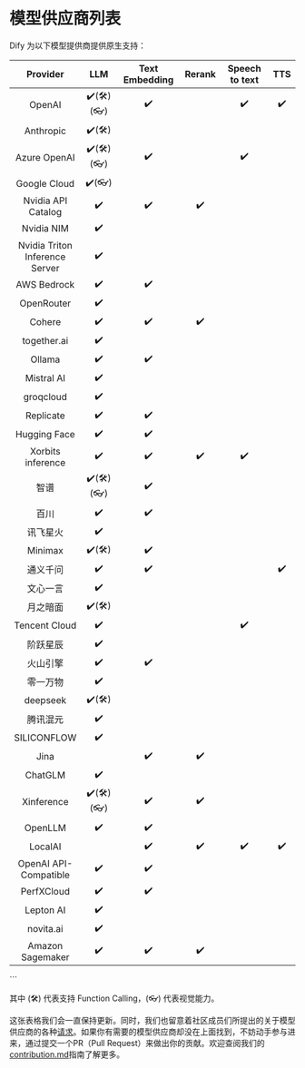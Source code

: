 # 模型供应商列表

Dify 为以下模型提供商提供原生支持：

<table data-full-width="false"><thead><tr><th align="center">Provider</th><th align="center">LLM</th><th width="155" align="center">Text Embedding</th><th align="center">Rerank</th><th width="143" align="center">Speech to text</th><th align="center">TTS</th></tr></thead><tbody><tr><td align="center">OpenAI</td><td align="center">✔️(🛠️)(👓)</td><td align="center">✔️</td><td align="center"></td><td align="center">✔️</td><td align="center">✔️</td></tr><tr><td align="center">Anthropic</td><td align="center">✔️(🛠️)</td><td align="center"></td><td align="center"></td><td align="center"></td><td align="center"></td></tr><tr><td align="center">Azure OpenAI</td><td align="center">✔️(🛠️)(👓)</td><td align="center">✔️</td><td align="center"></td><td align="center">✔️</td><td align="center"></td></tr><tr><td align="center">Google Cloud</td><td align="center">✔️(👓)</td><td align="center"></td><td align="center"></td><td align="center"></td><td align="center"></td></tr><tr><td align="center">Nvidia API Catalog</td><td align="center">✔️</td><td align="center">✔️</td><td align="center">✔️</td><td align="center"></td><td align="center"></td></tr><tr><td align="center">Nvidia NIM</td><td align="center">✔️</td><td align="center"></td><td align="center"></td><td align="center"></td><td align="center"></td></tr><tr><td align="center">Nvidia Triton Inference Server</td><td align="center">✔️</td><td align="center"></td><td align="center"></td><td align="center"></td><td align="center"></td></tr><tr><td align="center">AWS Bedrock</td><td align="center">✔️</td><td align="center">✔️</td><td align="center"></td><td align="center"></td><td align="center"></td></tr><tr><td align="center">OpenRouter</td><td align="center">✔️</td><td align="center"></td><td align="center"></td><td align="center"></td><td align="center"></td></tr><tr><td align="center">Cohere</td><td align="center">✔️</td><td align="center">✔️</td><td align="center">✔️</td><td align="center"></td><td align="center"></td></tr><tr><td align="center">together.ai</td><td align="center">✔️</td><td align="center"></td><td align="center"></td><td align="center"></td><td align="center"></td></tr><tr><td align="center">Ollama</td><td align="center">✔️</td><td align="center">✔️</td><td align="center"></td><td align="center"></td><td align="center"></td></tr><tr><td align="center">Mistral AI</td><td align="center">✔️</td><td align="center"></td><td align="center"></td><td align="center"></td><td align="center"></td></tr><tr><td align="center">groqcloud</td><td align="center">✔️</td><td align="center"></td><td align="center"></td><td align="center"></td><td align="center"></td></tr><tr><td align="center">Replicate</td><td align="center">✔️</td><td align="center">✔️</td><td align="center"></td><td align="center"></td><td align="center"></td></tr><tr><td align="center">Hugging Face</td><td align="center">✔️</td><td align="center">✔️</td><td align="center"></td><td align="center"></td><td align="center"></td></tr><tr><td align="center">Xorbits inference</td><td align="center">✔️</td><td align="center">✔️</td><td align="center">✔️</td><td align="center">✔️</td><td align="center"></td></tr><tr><td align="center">智谱</td><td align="center">✔️(🛠️)(👓)</td><td align="center">✔️</td><td align="center"></td><td align="center"></td><td align="center"></td></tr><tr><td align="center">百川</td><td align="center">✔️</td><td align="center">✔️</td><td align="center"></td><td align="center"></td><td align="center"></td></tr><tr><td align="center">讯飞星火</td><td align="center">✔️</td><td align="center"></td><td align="center"></td><td align="center"></td><td align="center"></td></tr><tr><td align="center">Minimax</td><td align="center">✔️(🛠️)</td><td align="center">✔️</td><td align="center"></td><td align="center"></td><td align="center"></td></tr><tr><td align="center">通义千问</td><td align="center">✔️</td><td align="center">✔️</td><td align="center"></td><td align="center"></td><td align="center">✔️</td></tr><tr><td align="center">文心一言</td><td align="center">✔️</td><td align="center"></td><td align="center"></td><td align="center"></td><td align="center"></td></tr><tr><td align="center">月之暗面</td><td align="center">✔️(🛠️)</td><td align="center"></td><td align="center"></td><td align="center"></td><td align="center"></td></tr><tr><td align="center">Tencent Cloud</td><td align="center">✔️</td><td align="center"></td><td align="center"></td><td align="center">✔️</td><td align="center"></td></tr><tr><td align="center">阶跃星辰</td><td align="center">✔️</td><td align="center"></td><td align="center"></td><td align="center"></td><td align="center"></td></tr><tr><td align="center">火山引擎</td><td align="center">✔️</td><td align="center">✔️</td><td align="center"></td><td align="center"></td><td align="center"></td></tr><tr><td align="center">零一万物</td><td align="center">✔️</td><td align="center"></td><td align="center"></td><td align="center"></td><td align="center"></td></tr><tr><td align="center">deepseek</td><td align="center">✔️(🛠️)</td><td align="center"></td><td align="center"></td><td align="center"></td><td align="center"></td></tr><tr><td align="center">腾讯混元</td><td align="center">✔️</td><td align="center"></td><td align="center"></td><td align="center"></td><td align="center"></td></tr><tr><td align="center">SILICONFLOW</td><td align="center">✔️</td><td align="center"></td><td align="center"></td><td align="center"></td><td align="center"></td></tr><tr><td align="center">Jina</td><td align="center"></td><td align="center">✔️</td><td align="center">✔️</td><td align="center"></td><td align="center"></td></tr><tr><td align="center">ChatGLM</td><td align="center">✔️</td><td align="center"></td><td align="center"></td><td align="center"></td><td align="center"></td></tr><tr><td align="center">Xinference</td><td align="center">✔️(🛠️)(👓)</td><td align="center">✔️</td><td align="center">✔️</td><td align="center"></td><td align="center"></td></tr><tr><td align="center">OpenLLM</td><td align="center">✔️</td><td align="center">✔️</td><td align="center"></td><td align="center"></td><td align="center"></td></tr><tr><td align="center">LocalAI</td><td align="center"></td><td align="center">✔️</td><td align="center">✔️</td><td align="center">✔️</td><td align="center">✔️</td></tr><tr><td align="center">OpenAI API-Compatible</td><td align="center">✔️</td><td align="center">✔️</td><td align="center"></td><td align="center"></td><td align="center"></td></tr><tr><td align="center">PerfXCloud</td><td align="center">✔️</td><td align="center">✔️</td><td align="center"></td><td align="center"></td><td align="center"></td></tr><tr><td align="center">Lepton AI</td><td align="center">✔️</td><td align="center"></td><td align="center"></td><td align="center"></td><td align="center"></td></tr><tr><td align="center">novita.ai</td><td align="center">✔️</td><td align="center"></td><td align="center"></td><td align="center"></td><td align="center"></td></tr><tr><td align="center">Amazon Sagemaker</td><td align="center">✔️</td><td align="center">✔️</td><td align="center">✔️</td><td align="center"></td><td align="center"></td></tr></tbody></table>

\`\`\`

其中 (🛠️) 代表支持 Function Calling，(👓) 代表视觉能力。

这张表格我们会一直保持更新。同时，我们也留意着社区成员们所提出的关于模型供应商的各种[请求](https://github.com/langgenius/dify/discussions/categories/ideas)。如果你有需要的模型供应商却没在上面找到，不妨动手参与进来，通过提交一个PR（Pull Request）来做出你的贡献。欢迎查阅我们的 [contribution.md](../../community/contribution.md "mention")指南了解更多。

